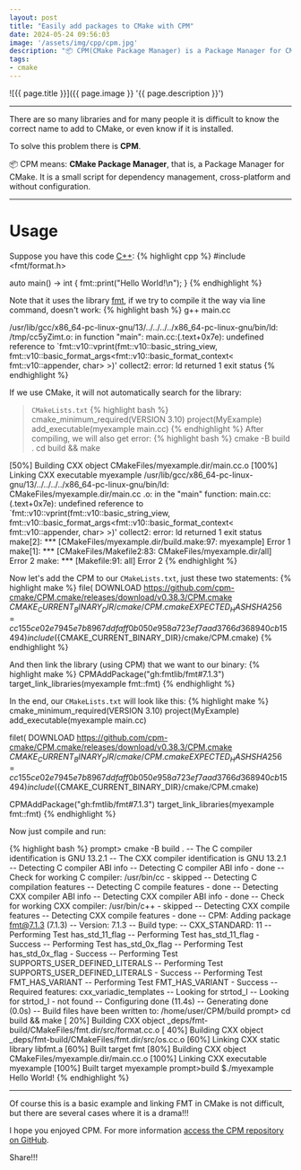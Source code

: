 ```yaml
---
layout: post
title: "Easily add packages to CMake with CPM"
date: 2024-05-24 09:56:03
image: '/assets/img/cpp/cpm.jpg'
description: "📦 CPM(CMake Package Manager) is a Package Manager for CMake."
tags:
- cmake
---
```


![{{ page.title }}]({{ page.image }} '{{ page.description }}')

---

There are so many libraries and for many people it is difficult to know the correct name to add to CMake, or even know if it is installed.

To solve this problem there is **CPM**.

📦 CPM means: **CMake Package Manager**, that is, a Package Manager for CMake. It is a small script for dependency management, cross-platform and without configuration.

---

# Usage
Suppose you have this code [C++](https://terminalroot.com/tags#cpp):
{% highlight cpp %}
#include <fmt/format.h>

auto main() -> int {
   fmt::print("Hello World!\n");
}
{% endhighlight %}

Note that it uses the library [fmt](https://github.com/fmtlib/fmt), if we try to compile it the way via line command, doesn't work:
{% highlight bash %}
g++ main.cc

/usr/lib/gcc/x86_64-pc-linux-gnu/13/../../../../x86_64-pc-linux-gnu/bin/ld: /tmp/cc5yZimt.o: in function "main":
main.cc:(.text+0x7e): undefined reference to `fmt::v10::vprint(fmt::v10::basic_string_view<char>, fmt::v10::basic_format_args<fmt::v10::basic_format_context< fmt::v10::appender, char> >)'
collect2: error: ld returned 1 exit status
{% endhighlight %}

If we use CMake, it will not automatically search for the library:
> `CMakeLists.txt`
{% highlight bash %}
cmake_minimum_required(VERSION 3.10)
project(MyExample)
add_executable(myexample main.cc)
{% endhighlight %}
After compiling, we will also get error:
{% highlight bash %}
cmake -B build .
cd build && make

[50%] Building CXX object CMakeFiles/myexample.dir/main.cc.o
[100%] Linking CXX executable myexample
/usr/lib/gcc/x86_64-pc-linux-gnu/13/../../../../x86_64-pc-linux-gnu/bin/ld: CMakeFiles/myexample.dir/main.cc .o: in the "main" function:
main.cc:(.text+0x7e): undefined reference to `fmt::v10::vprint(fmt::v10::basic_string_view<char>, fmt::v10::basic_format_args<fmt::v10::basic_format_context< fmt::v10::appender, char> >)'
collect2: error: ld returned 1 exit status
make[2]: *** [CMakeFiles/myexample.dir/build.make:97: myexample] Error 1
make[1]: *** [CMakeFiles/Makefile2:83: CMakeFiles/myexample.dir/all] Error 2
make: *** [Makefile:91: all] Error 2
{% endhighlight %}

Now let's add the CPM to our `CMakeLists.txt`, just these two statements:
{% highlight make %}
file(
   DOWNLOAD
   https://github.com/cpm-cmake/CPM.cmake/releases/download/v0.38.3/CPM.cmake
   ${CMAKE_CURRENT_BINARY_DIR}/cmake/CPM.cmake
   EXPECTED_HASH SHA256=cc155ce02e7945e7b8967ddfaff0b050e958a723ef7aad3766d368940cb15494
)
include(${CMAKE_CURRENT_BINARY_DIR}/cmake/CPM.cmake)
{% endhighlight %}

And then link the library (using CPM) that we want to our binary:
{% highlight make %}
CPMAddPackage("gh:fmtlib/fmt#7.1.3")
target_link_libraries(myexample fmt::fmt)
{% endhighlight %}

In the end, our `CMakeLists.txt` will look like this:
{% highlight make %}
cmake_minimum_required(VERSION 3.10)
project(MyExample)
add_executable(myexample main.cc)

filet(
   DOWNLOAD
   https://github.com/cpm-cmake/CPM.cmake/releases/download/v0.38.3/CPM.cmake
   ${CMAKE_CURRENT_BINARY_DIR}/cmake/CPM.cmake
   EXPECTED_HASH SHA256=cc155ce02e7945e7b8967ddfaff0b050e958a723ef7aad3766d368940cb15494
)
include(${CMAKE_CURRENT_BINARY_DIR}/cmake/CPM.cmake)

CPMAddPackage("gh:fmtlib/fmt#7.1.3")
target_link_libraries(myexample fmt::fmt)
{% endhighlight %}

Now just compile and run:

{% highlight bash %}
prompt> cmake -B build .
-- The C compiler identification is GNU 13.2.1
-- The CXX compiler identification is GNU 13.2.1
-- Detecting C compiler ABI info
-- Detecting C compiler ABI info - done
-- Check for working C compiler: /usr/bin/cc - skipped
-- Detecting C compilation features
-- Detecting C compile features - done
-- Detecting CXX compiler ABI info
-- Detecting CXX compiler ABI info - done
-- Check for working CXX compiler: /usr/bin/c++ - skipped
-- Detecting CXX compile features
-- Detecting CXX compile features - done
-- CPM: Adding package fmt@7.1.3 (7.1.3)
-- Version: 7.1.3
-- Build type: 
-- CXX_STANDARD: 11
-- Performing Test has_std_11_flag
-- Performing Test has_std_11_flag - Success
-- Performing Test has_std_0x_flag
-- Performing Test has_std_0x_flag - Success
-- Performing Test SUPPORTS_USER_DEFINED_LITERALS
-- Performing Test SUPPORTS_USER_DEFINED_LITERALS - Success
-- Performing Test FMT_HAS_VARIANT
-- Performing Test FMT_HAS_VARIANT - Success
-- Required features: cxx_variadic_templates
-- Looking for strtod_l
-- Looking for strtod_l - not found
-- Configuring done (11.4s)
-- Generating done (0.0s)
-- Build files have been written to: /home/user/CPM/build
prompt> cd build && make
[ 20%] Building CXX object _deps/fmt-build/CMakeFiles/fmt.dir/src/format.cc.o
[ 40%] Building CXX object _deps/fmt-build/CMakeFiles/fmt.dir/src/os.cc.o
[60%] Linking CXX static library libfmt.a
[60%] Built target fmt
[80%] Building CXX object CMakeFiles/myexample.dir/main.cc.o
[100%] Linking CXX executable myexample
[100%] Built target myexample
prompt>build $./myexample 
Hello World!
{% endhighlight %}

---

Of course this is a basic example and linking FMT in CMake is not difficult, but there are several cases where it is a drama!!!

I hope you enjoyed CPM. For more information [access the CPM repository on GitHub](https://github.com/cpm-cmake/CPM.cmake).

Share!!!
